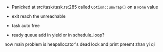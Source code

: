 - Panicked at src/task/task.rs:285 called `Option::unwrap()` on a `None` value
- exit   reach the unreachable
- task auto free

- ready queue add in yield or in schedule_loop?


now main problem is heapallocator's dead lock and print preemt zhan yi qi